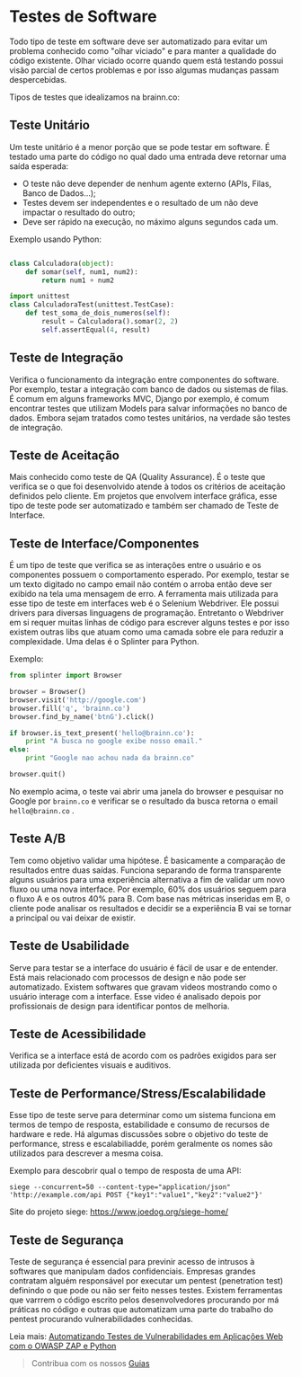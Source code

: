 # Testes de Software

Todo tipo de teste em software deve ser automatizado para evitar um problema conhecido como "olhar viciado" e para manter a qualidade do código existente.
Olhar viciado ocorre quando quem está testando possui visão parcial de certos problemas e por isso algumas mudanças passam despercebidas.

Tipos de testes que idealizamos na brainn.co:

## Teste Unitário

Um teste unitário é a menor porção que se pode testar em software. É testado uma parte do código no qual dado uma entrada deve retornar uma saída esperada:

- O teste não deve depender de nenhum agente externo (APIs, Filas, Banco de Dados...);
- Testes devem ser independentes e o resultado de um não deve impactar o resultado do outro;
- Deve ser rápido na execução, no máximo alguns segundos cada um.

Exemplo usando Python:

```python

class Calculadora(object):
    def somar(self, num1, num2):
        return num1 + num2

import unittest
class CalculadoraTest(unittest.TestCase):
    def test_soma_de_dois_numeros(self):
        result = Calculadora().somar(2, 2)
        self.assertEqual(4, result)
```

## Teste de Integração

Verifica o funcionamento da integração entre componentes do software. Por exemplo, testar a integração com banco de dados ou sistemas de filas.
É comum em alguns frameworks MVC, Django por exemplo, é comum encontrar testes que utilizam Models para salvar informações no banco de dados. Embora sejam tratados como testes unitários, na verdade são testes de integração.

## Teste de Aceitação

Mais conhecido como teste de QA (Quality Assurance). É o teste que verifica se o que foi desenvolvido atende à todos os critérios de aceitação definidos pelo cliente.
Em projetos que envolvem interface gráfica, esse tipo de teste pode ser automatizado e também ser chamado de Teste de Interface.

## Teste de Interface/Componentes

É um tipo de teste que verifica se as interações entre o usuário e os componentes possuem o comportamento esperado. Por exemplo, testar se um texto digitado no campo email não contém o arroba então deve ser exibido na tela uma mensagem de erro.
A ferramenta mais utilizada para esse tipo de teste em interfaces web é o Selenium Webdriver. Ele possui drivers para diversas linguagens de programação. Entretanto o Webdriver em si requer muitas linhas de código para escrever alguns testes e por isso existem outras libs que atuam como uma camada sobre ele para reduzir a complexidade. Uma delas é o Splinter para Python.

Exemplo:

```python
from splinter import Browser

browser = Browser()
browser.visit('http://google.com')
browser.fill('q', 'brainn.co')
browser.find_by_name('btnG').click()

if browser.is_text_present('hello@brainn.co'):
    print "A busca no google exibe nosso email."
else:
    print "Google nao achou nada da brainn.co"

browser.quit()
```

No exemplo acima, o teste vai abrir uma janela do browser e pesquisar no Google por `brainn.co` e verificar se o resultado da busca retorna o email `hello@brainn.co` .

## Teste A/B

Tem como objetivo validar uma hipótese. É basicamente a comparação de resultados entre duas saídas. Funciona separando de forma transparente alguns usuários para uma experiência alternativa a fim de validar um novo fluxo ou uma nova interface.
Por exemplo, 60% dos usuários seguem para o fluxo A e os outros 40% para B. Com base nas métricas inseridas em B, o cliente pode analisar os resultados e decidir se a experiência B vai se tornar a principal ou vai deixar de existir.

## Teste de Usabilidade

Serve para testar se a interface do usuário é fácil de usar e de entender. Está mais relacionado com processos de design e não pode ser automatizado. Existem softwares que gravam videos mostrando como o usuário interage com a interface. Esse video é analisado depois por profissionais de design para identificar pontos de melhoria.

## Teste de Acessibilidade

Verifica se a interface está de acordo com os padrões exigidos para ser utilizada por deficientes visuais e auditivos.

## Teste de Performance/Stress/Escalabilidade

Esse tipo de teste serve para determinar como um sistema funciona em termos de tempo de resposta, estabilidade e consumo de recursos de hardware e rede.
Há algumas discussões sobre o objetivo do teste de performance, stress e escalabiliadde, porém geralmente os nomes são utilizados para descrever a mesma coisa.

Exemplo para descobrir qual o tempo de resposta de uma API:

```shell
siege --concurrent=50 --content-type="application/json" 'http://example.com/api POST {"key1":"value1","key2":"value2"}'
```

Site do projeto siege: https://www.joedog.org/siege-home/

## Teste de Segurança

Teste de segurança é essencial para previnir acesso de intrusos à softwares que manipulam dados confidenciais. Empresas grandes contratam alguém responsável por executar um pentest (penetration test) definindo o que pode ou não ser feito nesses testes.
Existem ferramentas que varrrem o código escrito pelos desenvolvedores procurando por má práticas no código e outras que automatizam uma parte do trabalho do pentest procurando vulnerabilidades conhecidas.

Leia mais: [Automatizando Testes de Vulnerabilidades em Aplicações Web com o OWASP ZAP e Python](https://medium.com/@gustavoh/automatizando-testes-de-vulnerabilidade-em-aplica%C3%A7%C3%B5es-web-com-o-owasp-zap-e-python-fdcdcf78b587)

> Contribua com os nossos [Guias](/content/github.md)
